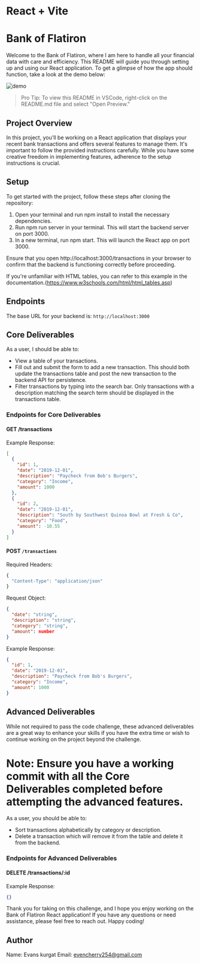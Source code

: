 # React + Vite
# Bank of Flatiron

Welcome to the Bank of Flatiron, where I am here to handle all your financial data with care and efficiency. This README will guide you through setting up and using our React application. To get a glimpse of how the app should function, take a look at the demo below:

![demo](https://curriculum-content.s3.amazonaws.com/phase-2/phase-2-code-challenge-bank-of-flatiron/demo.gif)

> Pro Tip: To view this README in VSCode, right-click on the README.md file and select "Open Preview."

## Project Overview

In this project, you'll be working on a React application that displays your recent bank transactions and offers several features to manage them. It's important to follow the provided instructions carefully. While you have some creative freedom in implementing features, adherence to the setup instructions is crucial.

## Setup
To get started with the project, follow these steps after cloning the repository:

1. Open your terminal and run npm install to install the necessary dependencies.
2. Run npm run server in your terminal. This will start the backend server on port 3000.
3. In a new terminal, run npm start. This will launch the React app on port 3000.

Ensure that you open http://localhost:3000/transactions in your browser to confirm that the backend is functioning correctly before proceeding.

If you're unfamiliar with HTML tables, you can refer to this example in the documentation.(https://www.w3schools.com/html/html_tables.asp)


## Endpoints

The base URL for your backend is: `http://localhost:3000`

## Core Deliverables

As a user, I should be able to:

- View a table of your transactions.
- Fill out and submit the form to add a new transaction. This should both update the transactions table and post the new transaction to the backend API for persistence.
- Filter transactions by typing into the search bar. Only transactions with a description matching the search term should be displayed in the transactions table.

### Endpoints for Core Deliverables

#### GET /transactions

Example Response:

```json
[
  {
    "id": 1,
    "date": "2019-12-01",
    "description": "Paycheck from Bob's Burgers",
    "category": "Income",
    "amount": 1000
  },
  {
    "id": 2,
    "date": "2019-12-01",
    "description": "South by Southwest Quinoa Bowl at Fresh & Co",
    "category": "Food",
    "amount": -10.55
  }
]
```

#### POST `/transactions`

Required Headers:

```js
{
  "Content-Type": "application/json"
}
```

Request Object:

```json
{
  "date": "string",
  "description": "string",
  "category": "string",
  "amount": number
}
```

Example Response:

```json
{
  "id": 1,
  "date": "2019-12-01",
  "description": "Paycheck from Bob's Burgers",
  "category": "Income",
  "amount": 1000
}
```

## Advanced Deliverables

While not required to pass the code challenge, these advanced deliverables are a great way to enhance your skills if you have the extra time or wish to continue working on the project beyond the challenge.

# Note: Ensure you have a working commit with all the Core Deliverables completed before attempting the advanced features.
As a user, you should be able to:

- Sort transactions alphabetically by category or description.
- Delete a transaction which will remove it from the table and delete it from the backend.

### Endpoints for Advanced Deliverables

#### DELETE /transactions/:id

Example Response:

```json
{}
```
Thank you for taking on this challenge, and I hope you enjoy working on the Bank of Flatiron React application! If you have any questions or need assistance, please feel free to reach out. Happy coding!

## Author
Name: Evans kurgat
Email: evencherry254@gmail.com